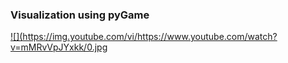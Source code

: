 ### Visualization using pyGame

[![](https://img.youtube.com/vi/<https://www.youtube.com/watch?v=mMRvVpJYxkk>/0.jpg](https://www.youtube.com/watch?v=mMRvVpJYxkk "Visualizer")

